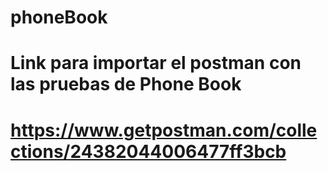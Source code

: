 # phoneBook
# Link para importar el postman con las pruebas de Phone Book
# https://www.getpostman.com/collections/24382044006477ff3bcb